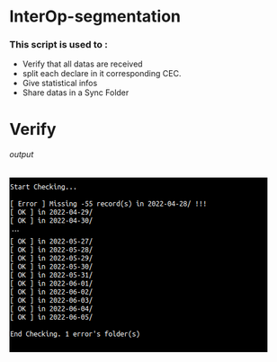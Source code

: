 # InterOp-segmentation

### This script is used to :
<ul>
    <li>Verify that all datas are received</li>
    <li>split each declare in it corresponding CEC.</li>
    <li>Give statistical infos</li>
    <li>Share datas in a Sync Folder</li>
</ul>

# Verify <h6>output</h6>

<img src="verify.png" alt='verify_output'>